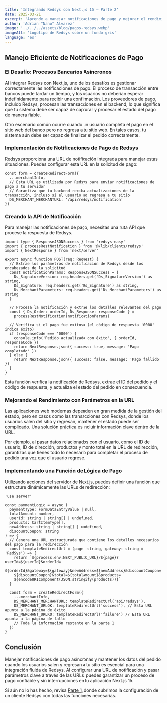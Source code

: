 ```yaml
---
title: 'Integrando Redsys con Next.js 15 – Parte 2'
date: 2025-03-21
excerpt: 'Aprende a manejar notificaciones de pago y mejorar el rendimiento al integrar Redsys con Next.js 15.'
author: 'Adrian "Nano" Alvarez'
image: '../../../assets/blog/pagos-redsys.webp'
imageAlt: 'Logotipo de Redsys sobre un fondo gris'
language: 'es'
---
```


## Manejo Eficiente de Notificaciones de Pago

### El Desafío: Procesos Bancarios Asíncronos

Al integrar Redsys con Next.js, uno de los desafíos es gestionar correctamente las notificaciones de pago. El proceso de transacción entre bancos puede tardar un tiempo, y los usuarios no deberían esperar indefinidamente para recibir una confirmación. Los proveedores de pago, incluido Redsys, procesan las transacciones en el backend, lo que significa que tu sistema debe ser capaz de capturar y procesar el estado del pago de manera fiable.

Otro escenario común ocurre cuando un usuario completa el pago en el sitio web del banco pero no regresa a tu sitio web. En tales casos, tu sistema aún debe ser capaz de finalizar el pedido correctamente.

### Implementación de Notificaciones de Pago de Redsys

Redsys proporciona una URL de notificación integrada para manejar estas situaciones. Puedes configurar esta URL en la solicitud de pago:

```tsx
const form = createRedirectForm({
  ...merchantInfo,
  // Esta URL es utilizada por Redsys para enviar notificaciones de pago a tu servidor
  // Garantiza que tu backend reciba actualizaciones de la transacción, incluso si el usuario no regresa a tu sitio
  DS_MERCHANT_MERCHANTURL: '/api/redsys/notification'
})
```

### Creando la API de Notificación

Para manejar las notificaciones de pago, necesitas una ruta API que procese la respuesta de Redsys.

```tsx
import type { ResponseJSONSuccess } from 'redsys-easy'
import { processRestNotification } from '@/lib/clients/redsys'
import { NextResponse } from 'next/server'

export async function POST(req: Request) {
  // Extrae los parámetros de notificación de Redsys desde los encabezados de la solicitud
  const notificationParams: ResponseJSONSuccess = {
    Ds_SignatureVersion: req.headers.get('Ds_SignatureVersion') as string,
    Ds_Signature: req.headers.get('Ds_Signature') as string,
    Ds_MerchantParameters: req.headers.get('Ds_MerchantParameters') as string
  }

  // Procesa la notificación y extrae los detalles relevantes del pago
  const { Ds_Order: orderId, Ds_Response: responseCode } =
    processRestNotification(notificationParams)

  // Verifica si el pago fue exitoso (el código de respuesta '0000' indica éxito)
  if (responseCode === '0000') {
    console.info('Pedido actualizado con éxito', { orderId, responseCode })
    return NextResponse.json({ success: true, message: 'Pago completado' })
  } else {
    return NextResponse.json({ success: false, message: 'Pago fallido' })
  }
}
```

Esta función verifica la notificación de Redsys, extrae el ID del pedido y el código de respuesta, y actualiza el estado del pedido en consecuencia.

### Mejorando el Rendimiento con Parámetros en la URL

Las aplicaciones web modernas dependen en gran medida de la gestión del estado, pero en casos como las transacciones con Redsys, donde los usuarios salen del sitio y regresan, mantener el estado puede ser complicado. Una solución práctica es incluir información clave dentro de la URL.

Por ejemplo, al pasar datos relacionados con el usuario, como el ID de usuario, ID de dirección, productos y monto total en la URL de redirección, garantizas que tienes todo lo necesario para completar el proceso de pedido una vez que el usuario regrese.

### Implementando una Función de Lógica de Pago

Utilizando acciones del servidor de Next.js, puedes definir una función que estructure dinámicamente las URLs de redirección:

```tsx
'use server'

const paymentLogic = async (
  paymentType: FormDataEntryValue | null,
  totalAmount: number,
  userId: string | string[] | undefined,
  products: CartItemType[],
  newAddress: string | string[] | undefined,
  discountCoupon: string
) => {
  // Genera una URL estructurada que contiene los detalles necesarios del pago para la redirección
  const templateRedirectUrl = (page: string, gateway: string = 'RedSys') => {
    return `${process.env.NEXT_PUBLIC_URL}/${page}?userId=${userId}&orderId=
    ${orderId}&gateway=${gateway}&newAddress=${newAddress}&discountCoupon=
    ${discountCoupon}&total=${totalAmount}&products=
    ${encodeURIComponent(JSON.stringify(products))}`
  }

  const form = createRedirectForm({
    ...merchantInfo,
    DS_MERCHANT_MERCHANTURL: templateRedirectUrl('api/redsys'),
    DS_MERCHANT_URLOK: templateRedirectUrl('success'), // Esta URL apunta a la página de éxito
    DS_MERCHANT_URLKO: templateRedirectUrl('failure') // Esta URL apunta a la página de fallo
    // Toda la información restante en la parte 1
  })
}
```

## Conclusión

Manejar notificaciones de pago asíncronas y mantener los datos del pedido cuando los usuarios salen y regresan a tu sitio es esencial para una integración fluida de Redsys. Al configurar una URL de notificación y pasar parámetros clave a través de las URLs, puedes garantizar un proceso de pago confiable y sin interrupciones en tu aplicación Next.js 15.

Si aún no lo has hecho, revisa [Parte 1](https://www.adrian-alvarez.dev/es/blog/introducion-a-redsys-en-nextjs-15), donde cubrimos la configuración de un cliente Redsys con todas las funciones necesarias.
